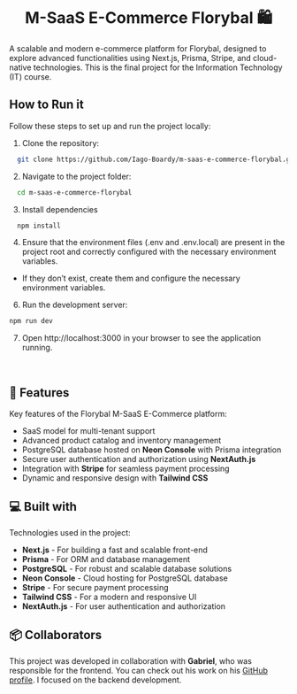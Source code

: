 <h1 align="center" id="title">M-SaaS E-Commerce Florybal 🛍️</h1>

<p id="description">A scalable and modern e-commerce platform for Florybal, designed to explore advanced functionalities using Next.js, Prisma, Stripe, and cloud-native technologies. This is the final project for the Information Technology (IT) course.</p>

<h2> How to Run it</h2>

Follow these steps to set up and run the project locally:

1. Clone the repository:
```sh
  git clone https://github.com/Iago-Boardy/m-saas-e-commerce-florybal.git
```
2. Navigate to the project folder:
```sh
  cd m-saas-e-commerce-florybal
```
3. Install dependencies
```sh
  npm install
```
4. Ensure that the environment files (.env and .env.local) are present in the project root and correctly configured with the necessary environment variables.
* If they don’t exist, create them and configure the necessary environment variables.
   
6. Run the development server:
```sh
npm run dev
```

7. Open http://localhost:3000 in your browser to see the application running.

<br/>

<h2>🧐 Features</h2>

Key features of the Florybal M-SaaS E-Commerce platform:

* SaaS model for multi-tenant support
* Advanced product catalog and inventory management
* PostgreSQL database hosted on **Neon Console** with Prisma integration
* Secure user authentication and authorization using **NextAuth.js**
* Integration with **Stripe** for seamless payment processing
* Dynamic and responsive design with **Tailwind CSS**

<h2>💻 Built with</h2>

Technologies used in the project:

* **Next.js** - For building a fast and scalable front-end
* **Prisma** - For ORM and database management
* **PostgreSQL** - For robust and scalable database solutions
* **Neon Console** - Cloud hosting for PostgreSQL database
* **Stripe** - For secure payment processing
* **Tailwind CSS** - For a modern and responsive UI
* **NextAuth.js** - For user authentication and authorization

<h2>📦 Collaborators</h2>

This project was developed in collaboration with **Gabriel**, who was responsible for the frontend. You can check out his work on his [GitHub profile](https://github.com/GabrielGMachado). I focused on the backend development.
